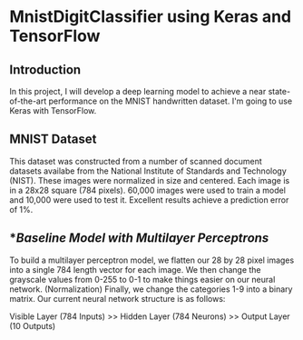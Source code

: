 # MnistDigitClassifier using Keras and TensorFlow

## **Introduction**

In this project, I will develop a deep learning model to achieve a near state-of-the-art performance on the MNIST handwritten dataset. I'm going to use Keras with TensorFlow.

## **MNIST Dataset**

This dataset was constructed from a number of scanned document datasets availabe from the National Institute of Standards and Technology (NIST). These images were normalized in size and centered. Each image is in a 28x28 square (784 pixels). 60,000 images were used to train a model and 10,000 were used to test it. Excellent results achieve a prediction error of 1%.

## **Baseline Model with Multilayer Perceptrons*

To build a multilayer perceptron model, we flatten our 28 by 28 pixel images into a single 784 length vector for each image. We then change the grayscale values from 0-255 to 0-1 to make things easier on our neural network. (Normalization) Finally, we change the categories 1-9 into a binary matrix. Our current neural network structure is as follows:

Visible Layer (784 Inputs) >> Hidden Layer (784 Neurons) >> Output Layer (10 Outputs)
